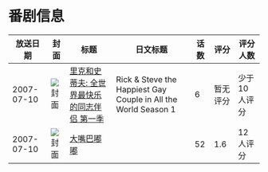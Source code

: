 # 番剧信息

|放送日期|封面|标题|日文标题|话数|评分|评分人数|
|---|---|---|---|---|---|---|
|2007-07-10|![封面](https://lain.bgm.tv/pic/cover/c/67/0a/256752_aV8pb.jpg)|[里克和史蒂夫: 全世界最快乐的同志伴侣 第一季](https://bangumi.tv/subject/256752)|Rick & Steve the Happiest Gay Couple in All the World Season 1|6|暂无评分|少于10人评分|
|2007-07-10|![封面](https://lain.bgm.tv/pic/cover/c/8d/2b/334221_2t8T0.jpg)|[大嘴巴嘟嘟](https://bangumi.tv/subject/334221)||52|1.6|12人评分|
